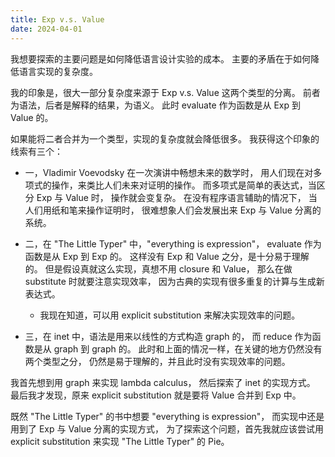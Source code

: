 ```yaml
---
title: Exp v.s. Value
date: 2024-04-01
---
```


我想要探索的主要问题是如何降低语言设计实验的成本。
主要的矛盾在于如何降低语言实现的复杂度。

我的印象是，很大一部分复杂度来源于 Exp v.s. Value 这两个类型的分离。
前者为语法，后者是解释的结果，为语义。
此时 evaluate 作为函数是从 Exp 到 Value 的。

如果能将二者合并为一个类型，实现的复杂度就会降低很多。
我获得这个印象的线索有三个：

- 一，Vladimir Voevodsky 在一次演讲中畅想未来的数学时，
  用人们现在对多项式的操作，来类比人们未来对证明的操作。
  而多项式是简单的表达式，当区分 Exp 与 Value 时，
  操作就会变复杂。
  在没有程序语言辅助的情况下，
  当人们用纸和笔来操作证明时，
  很难想象人们会发展出来 Exp 与 Value 分离的系统。

- 二，在 "The Little Typer" 中，"everything is expression"，
  evaluate 作为函数是从 Exp 到 Exp 的。
  这样没有 Exp 和 Value 之分，是十分易于理解的。
  但是假设真就这么实现，真想不用 closure 和 Value，
  那么在做 substitute 时就要注意实现效率，
  因为古典的实现有很多重复的计算与生成新表达式。

  - 我现在知道，可以用 explicit substitution 来解决实现效率的问题。

- 三，在 inet 中，语法是用来以线性的方式构造 graph 的，
  而 reduce 作为函数是从 graph 到 graph 的。
  此时和上面的情况一样，在关键的地方仍然没有两个类型之分，
  仍然是易于理解的，并且此时没有实现效率的问题。

我首先想到用 graph 来实现 lambda calculus，
然后探索了 inet 的实现方式。
最后我才发现，原来 explicit substitution
就是要将 Value 合并到 Exp 中。

既然 "The Little Typer" 的书中想要 "everything is expression"，
而实现中还是用到了 Exp 与 Value 分离的实现方式，
为了探索这个问题，首先我就应该尝试用 explicit substitution
来实现 "The Little Typer" 的 Pie。
